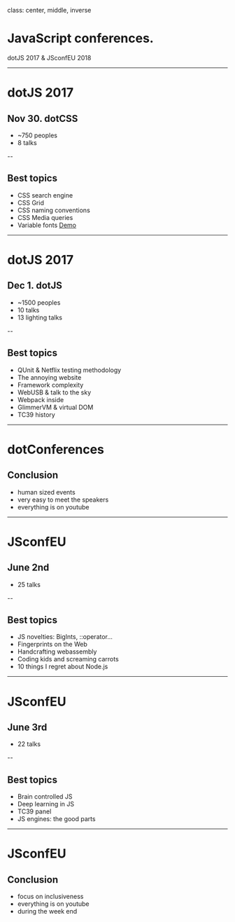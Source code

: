 class: center, middle, inverse
# JavaScript conferences.

dotJS 2017 & JSconfEU 2018

---

# dotJS 2017
## Nov 30. dotCSS
  - ~750 peoples
  - 8 talks

--

## Best topics
  - CSS search engine
  - CSS Grid
  - CSS naming conventions
  - CSS Media queries
  - Variable fonts [Demo](https://www.axis-praxis.org/specimens/dunbar)

---

# dotJS 2017
## Dec 1. dotJS
  - ~1500 peoples
  - 10 talks
  - 13 lighting talks

--

## Best topics
  - QUnit & Netflix testing methodology
  - The annoying website
  - Framework complexity
  - WebUSB & talk to the sky
  - Webpack inside
  - GlimmerVM & virtual DOM
  - TC39 history

---

# dotConferences
## Conclusion

- human sized events
- very easy to meet the speakers
- everything is on youtube

---

# JSconfEU
## June 2nd
  - 25 talks

--

## Best topics
  - JS novelties: BigInts, ::operator...
  - Fingerprints on the Web
  - Handcrafting webassembly
  - Coding kids and screaming carrots
  - 10 things I regret about Node.js

---

# JSconfEU
## June 3rd
  - 22 talks

--

## Best topics
  - Brain controlled JS
  - Deep learning in JS
  - TC39 panel
  - JS engines: the good parts

---

# JSconfEU
## Conclusion

- focus on inclusiveness
- everything is on youtube
- during the week end
